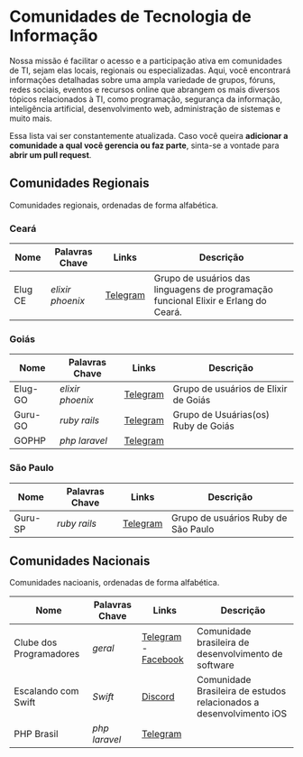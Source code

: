 # Comunidades de Tecnologia de Informação

Nossa missão é facilitar o acesso e a participação ativa em comunidades de TI, sejam elas locais, regionais ou especializadas. Aqui, você encontrará informações detalhadas sobre uma ampla variedade de grupos, fóruns, redes sociais, eventos e recursos online que abrangem os mais diversos tópicos relacionados à TI, como programação, segurança da informação, inteligência artificial, desenvolvimento web, administração de sistemas e muito mais.

Essa lista vai ser constantemente atualizada. Caso você queira **adicionar a comunidade a qual você gerencia ou faz parte**, sinta-se a vontade para **abrir um pull request**.

## Comunidades Regionais
Comunidades regionais, ordenadas de forma alfabética.

### Ceará
|   Nome   |  Palavras Chave     |                Links                   |                                Descrição                                |
|----------|---------------------|----------------------------------------|-------------------------------------------------------------------------|
| Elug CE  | _elixir phoenix_    |   [Telegram](https://t.me/elug_ce)     | Grupo de usuários das linguagens de programação funcional Elixir e Erlang do Ceará. |

### Goiás

|   Nome   |  Palavras Chave     |                Links                   |                                Descrição                                |
|----------|---------------------|----------------------------------------|-------------------------------------------------------------------------|
| Elug-GO  | _elixir phoenix_    |   [Telegram](https://t.me/eluggo)      | Grupo de usuários de Elixir de Goiás                                    |
| Guru-GO  | _ruby rails_        |   [Telegram](https://t.me/guru_go)     | Grupo de Usuárias(os) Ruby de Goiás                                     |
| GOPHP    | _php laravel_       |   [Telegram](https://t.me/gophp)       | |

### São Paulo
|   Nome   |  Palavras Chave     |                Links                   |                                Descrição                                |
|----------|---------------------|----------------------------------------|-------------------------------------------------------------------------|
| Guru-SP  | _ruby rails_        |   [Telegram](https://t.me/guru_go)     | Grupo de usuários Ruby de São Paulo                                     |

## Comunidades Nacionais

Comunidades nacioanis, ordenadas de forma alfabética.

|            Nome          |  Palavras Chave     |                Links                   |                                Descrição                                |
|--------------------------|---------------------|----------------------------------------|-------------------------------------------------------------------------|
| Clube dos Programadores  | _geral_             | [Telegram](https://t.me/clubedosprogramadores) - [Facebook](https://www.facebook.com/groups/clubedosprogramadores)    | Comunidade brasileira de desenvolvimento de software                    |
| Escalando com Swift      | _Swift_             | [Discord](https://discord.com/invite/S6MVg8Z9g4)| Comunidade Brasileira de estudos relacionados a desenvolvimento iOS        |
| PHP Brasil               | _php laravel_       | [Telegram](https://t.me/phpbrasil)     | |

